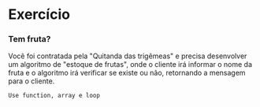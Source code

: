 # Exercício

### Tem fruta?

Você foi contratada pela "Quitanda das trigêmeas" e precisa desenvolver um algoritmo de "estoque de frutas", onde o cliente irá informar o nome da fruta e o algoritmo irá verificar se existe ou não, retornando a mensagem para o cliente.

`Use function, array e loop`
